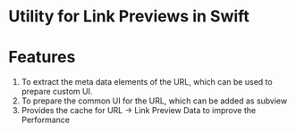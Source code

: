 # Utility for Link Previews in Swift

# Features

1. To extract the meta data elements of the URL, which can be used to prepare custom UI.
2. To prepare the common UI for the URL, which can be added as subview
3. Provides the cache for URL -> Link Preview Data to improve the Performance 

